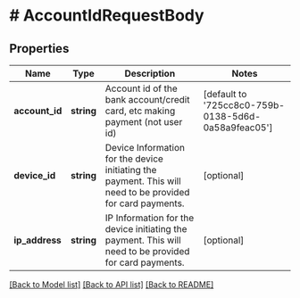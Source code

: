 # # AccountIdRequestBody

## Properties

Name | Type | Description | Notes
------------ | ------------- | ------------- | -------------
**account_id** | **string** | Account id of the bank account/credit card, etc making payment (not user id) | [default to '725cc8c0-759b-0138-5d6d-0a58a9feac05']
**device_id** | **string** | Device Information for the device initiating the payment. This will need to be provided for card payments. | [optional]
**ip_address** | **string** | IP Information for the device initiating the payment. This will need to be provided for card payments. | [optional]

[[Back to Model list]](../../README.md#models) [[Back to API list]](../../README.md#endpoints) [[Back to README]](../../README.md)
